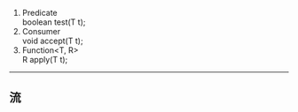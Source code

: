 1. Predicate<T>   
    boolean test(T t);
2. Consumer<T>   
    void accept(T t);
3. Function<T, R>   
    R apply(T t);


---
## 流
